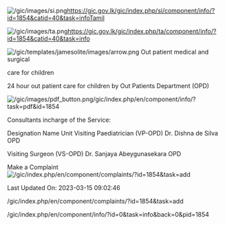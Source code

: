 <!-- Source: https://gic.gov.lk/gic/index.php/en/component/info/?id=1854&catid=40&task=info -->

![/gic/images/si.png](/gic/images/si.png)https://gic.gov.lk/gic/index.php/si/component/info/?id=1854&catid=40&task=infoTamil

![/gic/images/ta.png](/gic/images/ta.png)https://gic.gov.lk/gic/index.php/ta/component/info/?id=1854&catid=40&task=info

![/gic/templates/jamesolite/images/arrow.png](/gic/templates/jamesolite/images/arrow.png) Out patient medical and surgical

care for children

24 hour out patient care for children by Out Patients Department (OPD)

![/gic/images/pdf_button.png](/gic/images/pdf_button.png)/gic/index.php/en/component/info/?task=pdf&id=1854

Consultants incharge of the Service:

Designation Name Unit Visiting Paediatrician (VP-OPD) Dr. Dishna de Silva OPD

Visiting Surgeon (VS-OPD) Dr. Sanjaya Abeygunasekara OPD

Make a Complaint ![/gic/index.php/en/component/complaints/?id=1854&task=add](/gic/index.php/en/component/complaints/?id=1854&task=add)

Last Updated On: 2023-03-15 09:02:46

/gic/index.php/en/component/complaints/?id=1854&task=add

/gic/index.php/en/component/info/?id=0&task=info&back=0&pid=1854